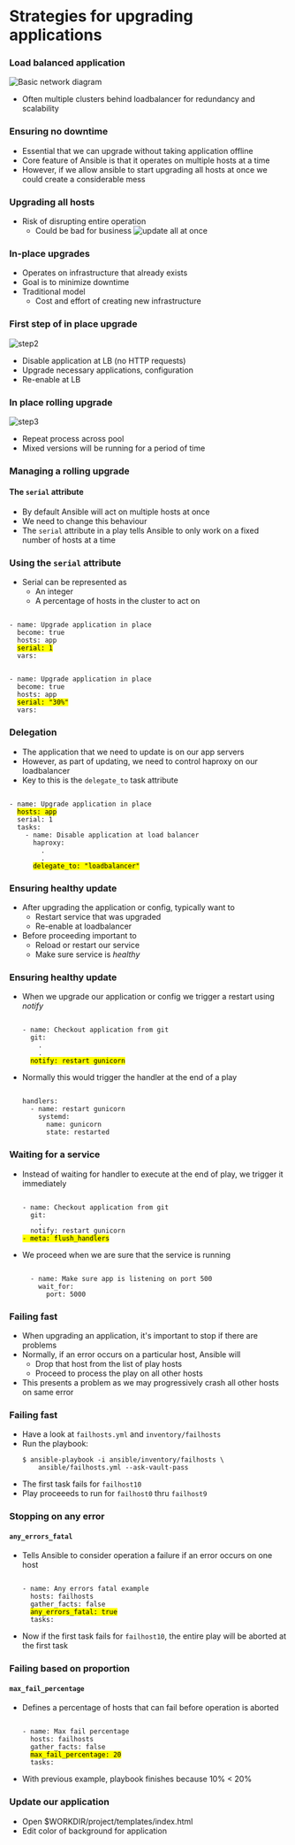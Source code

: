 # Strategies for upgrading applications


### Load balanced application

![Basic network diagram](img/application-lb.svg  "Diagram of our simple app")
* Often multiple clusters behind loadbalancer for redundancy and scalability


### Ensuring no downtime

* Essential that we can upgrade without taking application offline
* Core feature of Ansible is that it operates on multiple hosts at a time
* However, if we allow ansible to start upgrading all hosts at once we could
  create a considerable mess


### Upgrading all hosts

* Risk of disrupting entire operation
  - Could be bad for business
![update all at once](img/cluster-non-serial-update.svg "All at once upgrade")


### In-place upgrades

* Operates on infrastructure that already exists <!-- .element: class="fragment" data-fragment-index="0" -->
* Goal is to minimize downtime <!-- .element: class="fragment" data-fragment-index="1" -->
* Traditional model <!-- .element: class="fragment" data-fragment-index="2" -->
  - Cost and effort of creating new infrastructure 



### First step of in place upgrade

![step2](img/cluster-update-step1.svg "Upgrade first cluster")

* Disable application at LB (no HTTP requests) <!-- .element: class="fragment" data-fragment-index="0" -->
* Upgrade necessary applications, configuration <!-- .element: class="fragment" data-fragment-index="1" -->
* Re-enable at LB <!-- .element: class="fragment" data-fragment-index="2" -->


### In place rolling upgrade
![step3](img/cluster-update-step-2.svg "Upgrade other clusters")

* Repeat process across pool <!-- .element: class="fragment" data-fragment-index="0" -->
* Mixed versions will be running for a period of time <!-- .element: class="fragment" data-fragment-index="1" -->


### Managing a rolling upgrade

#### The `serial` attribute

* By default Ansible will act on multiple hosts at once <!-- .element: class="fragment" data-fragment-index="0" -->
* We need to change this behaviour <!-- .element: class="fragment" data-fragment-index="1" -->
* The<!-- .element: class="fragment" data-fragment-index="2" --> `serial` attribute in a play tells Ansible to only work on a fixed number of hosts at a time


### Using the `serial` attribute

* Serial can be represented as <!-- .element: class="fragment" data-fragment-index="0" -->
  * An integer <!-- .element: class="fragment" data-fragment-index="1" -->
  * A percentage of hosts in the cluster to act on <!-- .element: class="fragment" data-fragment-index="2" -->

<pre  class="fragment" data-fragment-index="3"><code data-trim data-noescape>
- name: Upgrade application in place
  become: true
  hosts: app
  <mark>serial: 1</mark>
  vars:
</code></pre>
<pre  class="fragment" data-fragment-index="4"><code data-trim data-noescape>
- name: Upgrade application in place
  become: true
  hosts: app
  <mark>serial: "30%"</mark>
  vars:
</code></pre>


### Delegation

* The application that we need to update is on our app servers <!-- .element: class="fragment" data-fragment-index="0" -->
* However, as part of updating, we need to control haproxy on our loadbalancer
  <!-- .element: class="fragment" data-fragment-index="1" -->
* Key to this is the<!-- .element: class="fragment" data-fragment-index="2" --> `delegate_to` task attribute 

<pre class="fragment" data-fragment-index="2"><code data-trim data-noescape>
- name: Upgrade application in place
  <mark>hosts: app</mark>
  serial: 1
  tasks:
    - name: Disable application at load balancer
      haproxy:
        .
        .
      <mark>delegate_to: "loadbalancer"</mark>
</code></pre>


### Ensuring healthy update

* After upgrading the application or config, typically want to <!-- .element: class="fragment" data-fragment-index="0" -->
  - Restart service that was upgraded <!-- .element: class="fragment" data-fragment-index="1" -->
  - Re-enable at loadbalancer <!-- .element: class="fragment" data-fragment-index="2" -->
* Before proceeding important to <!-- .element: class="fragment" data-fragment-index="3" -->
  - Reload or restart our service <!-- .element: class="fragment" data-fragment-index="4" -->
  - Make sure service is<!-- .element: class="fragment" data-fragment-index="5" --> _healthy_ 


### Ensuring healthy update

* When we upgrade our application or config we trigger a restart using<!-- .element: class="fragment" data-fragment-index="0" --> _notify_ 

  <pre  class="fragment" data-fragment-index="0"><code data-trim data-noescape>
  - name: Checkout application from git
    git:
      .
      .
    <mark>notify: restart gunicorn</mark>
  </code></pre>
* Normally this would trigger the handler at the end of a play <!-- .element: class="fragment" data-fragment-index="1" -->
  <pre  class="fragment" data-fragment-index="1"><code data-trim data-noescape>
  handlers:
    - name: restart gunicorn
      systemd:
        name: gunicorn
        state: restarted
  </code></pre>


### Waiting for a service

* Instead of waiting for handler to execute at the end of play, we trigger it
  immediately<!-- .element: class="fragment" data-fragment-index="0" -->

  <pre  class="fragment" data-fragment-index="0"><code data-trim data-noescape>
  - name: Checkout application from git
    git:
      .
    notify: restart gunicorn
  <mark>- meta: flush_handlers</mark>
  </code></pre>
* We proceed when we are sure that the service is running <!-- .element: class="fragment" data-fragment-index="1" -->
  <pre  class="fragment" data-fragment-index="1"><code data-trim data-noescape>
    - name: Make sure app is listening on port 500
      wait_for:
        port: 5000
  </code></pre>


### Failing fast

* When upgrading an application, it's important to stop if there are problems
* Normally, if an error occurs on a particular host, Ansible will
  - Drop that host from the list of play hosts
  - Proceed to process the play on all other hosts
* This presents a problem as we may progressively crash all other hosts on same error


### Failing fast

* Have a look at `failhosts.yml` and `inventory/failhosts`
* Run the playbook:
  ```
  $ ansible-playbook -i ansible/inventory/failhosts \
      ansible/failhosts.yml --ask-vault-pass
  ```
* The first task fails for `failhost10`
* Play proceeeds to run for `failhost0` thru `failhost9`


### Stopping on any error

#### `any_errors_fatal`

* Tells Ansible to consider operation a failure if an error occurs on one host
  <!-- .element: class="fragment" data-fragment-index="0" -->
  <pre  class="fragment" data-fragment-index="1"><code data-trim data-noescape>
  - name: Any errors fatal example
    hosts: failhosts
    gather_facts: false
    <mark>any_errors_fatal: true</mark>
    tasks:
  </code></pre>
* Now <!-- .element: class="fragment" data-fragment-index="2" -->if the first task fails for `failhost10`, the entire play will be aborted at the first task


### Failing based on proportion

#### `max_fail_percentage`

* Defines a percentage of hosts that can fail before operation is aborted <!-- .element: class="fragment" data-fragment-index="0" -->
  <pre  class="fragment" data-fragment-index="1"><code data-trim data-noescape>
  - name: Max fail percentage
    hosts: failhosts
    gather_facts: false
    <mark>max_fail_percentage: 20</mark>
    tasks:
  </code></pre>
* With previous example, playbook finishes because 10% &lt; 20% <!-- .element: class="fragment" data-fragment-index="2" -->


### Update our application

* Open $WORKDIR/project/templates/index.html
* Edit color of background for application

